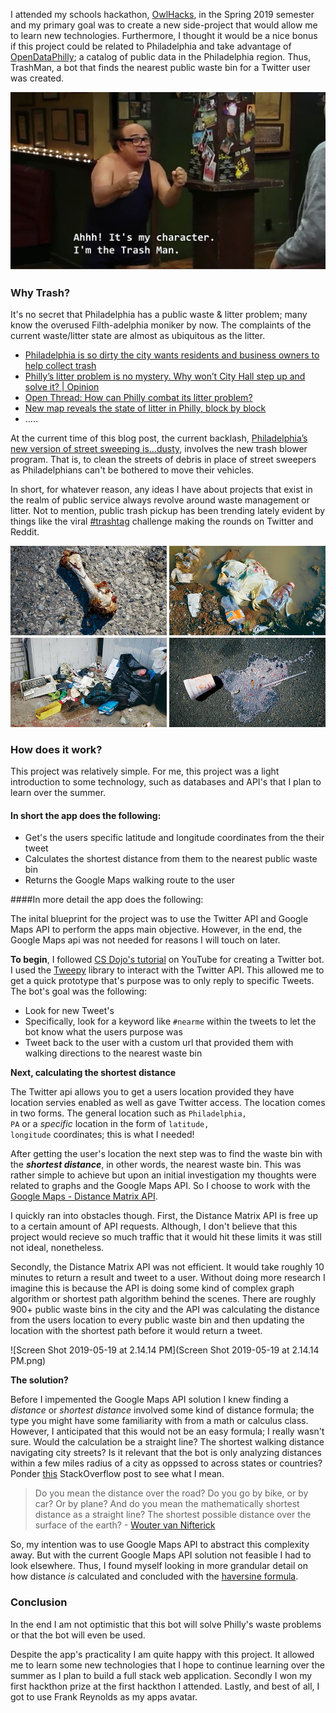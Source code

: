 I attended my schools hackathon, [OwlHacks](https://owlhacks.com/), in the Spring 2019 semester and my primary goal was to create a new side-project that would allow me to learn new technologies. Furthermore, I thought it would be a nice bonus if this project could be related to Philadelphia and take advantage of [OpenDataPhilly](https://www.opendataphilly.org/); a catalog of public data in the Philadelphia region. Thus, TrashMan, a bot that finds the nearest public waste bin for a Twitter user was created.



![WavdxuN](WavdxuN.png)



### Why Trash?

It's no secret that Philadelphia has a public waste & litter problem; many know the overused Filth-adelphia moniker by now. The complaints of the current waste/litter state are almost as ubiquitous as the litter.

- [Philadelphia is so dirty the city wants residents and business owners to help collect trash](https://www.philly.com/philly/news/pennsylvania/philadelphia/litter-philadelphia-trash-streets-department-recycle-20181019.html)
- [Philly’s litter problem is no mystery. Why won’t City Hall step up and solve it? | Opinion](https://www.philly.com/philly/opinion/commentary/litter-street-sweeping-philadelphia-neighborhood-clean-up-20181005.html)
- [Open Thread: How can Philly combat its litter problem?](https://philly.curbed.com/2018/10/25/18024402/open-thread-philly-trash-litter-waste)
- [New map reveals the state of litter in Philly, block by block](https://philly.curbed.com/2018/2/15/17012334/philadelphia-litter-trash-index-map)
- …..

At the current time of this blog post, the current backlash, [Philadelphia’s new version of street sweeping is…dusty](https://billypenn.com/2019/04/17/philadelphias-new-version-of-street-sweeping-is-dusty/), involves the new trash blower program. That is, to clean the streets of debris in place of street sweepers as Philadelphians can't be bothered to move their vehicles. 

In short, for whatever reason, any ideas I have about projects that exist in the realm of public service always revolve around waste management or litter. Not to mention, public trash pickup has been trending lately evident by things like the viral [#trashtag](https://www.forbes.com/sites/trevornace/2019/03/12/trashtag-challenge-goes-viral-as-people-share-beforeafter-photos-of-their-cleanup/#22e64e3a95e8) challenge making the rounds on Twitter and Reddit.



![MO-trash-opener-mark-likosky-940x5401](MO-trash-opener-mark-likosky-940x5401.jpg)



### How does it work?

This project was relatively simple. For me, this project was a light introduction to some technology, such as databases and API's that I plan to learn over the summer.

#### In short the app does the following:

- Get's the users specific latitude and longitude coordinates from the their tweet
- Calculates the shortest distance from them to the nearest public waste bin
- Returns the Google Maps walking route to the user

####In more detail the app does the following:

The inital blueprint for the project was to use the Twitter API and Google Maps API to perform the apps main objective. However, in the end, the Google Maps api was not needed for reasons I will touch on later.

**To begin**, I followed [CS Dojo's tutorial](https://www.youtube.com/watch?v=W0wWwglE1Vc&t=998s) on YouTube for creating a Twitter bot. I used the [Tweepy](https://www.tweepy.org/) library to interact with the Twitter API. This allowed me to get a quick prototype that's purpose was to only reply to specific Tweets. The bot's goal was the following:

- Look for new Tweet's
- Specifically, look for a keyword like <code>#nearme</code> within the tweets to let the bot know what the users purpose was
- Tweet back to the user with a custom url that provided them with walking directions to the nearest waste bin

**Next, calculating the shortest distance**

The Twitter api allows you to get a users location provided they have location servies enabled as well as gave Twitter access. The location comes in two forms. The general location such as <code>Philadelphia, PA</code> or a *specific* location in the form of <code>latitude, longitude</code> coordinates; this is what I needed!

After getting the user's location the next step was to find the waste bin with the ***shortest distance***, in other words, the nearest waste bin. This was rather simple to achieve but upon an initial investigation my thoughts were related to graphs and the Google Maps API. So I choose to work with the [Google Maps - Distance Matrix API](https://developers.google.com/maps/documentation/distance-matrix/start).

I quickly ran into obstacles though. First, the Distance Matrix API is free up to a certain amount of API requests. Although, I don't believe that this project would recieve so much traffic that it would hit these limits it was still not ideal, nonetheless.

Secondly, the Distance Matrix API was not efficient. It would take roughly 10 minutes to return a result and tweet to a user. Without doing more research I imagine this is because the API is doing some kind of complex graph algorithm or shortest path algorithm behind the scenes. There are roughly 900+ public waste bins in the city and the API was calculating the distance from the users location to every public waste bin and then updating the location with the shortest path before it would return a tweet.



![Screen Shot 2019-05-19 at 2.14.14 PM](Screen Shot 2019-05-19 at 2.14.14 PM.png)



**The solution?**

Before I impemented the Google Maps API solution I knew finding a *distance* or *shortest distance* involved some kind of distance formula; the type you might have some familiarity with from a math or calculus class. However, I anticipated that this would not be an easy formula; I really wasn't sure. Would the calculation be a straight line? The shortest walking distance navigating city streets? Is it relevant that the bot is only analyzing distances within a few miles radius of a city as oppssed to across states or countries? Ponder [this](https://stackoverflow.com/questions/55092618/gps-is-the-haversine-formula-accurate-for-distance-between-two-nearby-gps-poin) StackOverflow post to see what I mean.

> Do you mean the distance over the road? Do you go by bike, or by car? Or by plane? And do you mean the mathematically shortest distance as a straight line? The shortest possible distance over the surface of the earth? - [Wouter van Nifterick](https://stackoverflow.com/users/38813/wouter-van-nifterick)



So, my intention was to use Google Maps API to abstract this complexity away. But with the current Google Maps API solution not feasible I had to look elsewhere. Thus, I found myself looking in more grandular detail on how distance *is* calculated and concluded with the [haversine formula](https://en.wikipedia.org/wiki/Haversine_formula).



### Conclusion

In the end I am not optimistic that this bot will solve Philly's waste problems or that the bot will even be used.

Despite the app's practicality I am quite happy with this project. It allowed me to learn some new technologies that I hope to continue learning over the summer as I plan to build a full stack web application. Secondly I won my first hackthon prize at the first hackthon I attended. Lastly, and best of all, I got to use Frank Reynolds as my apps avatar.